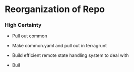 # Reorganization of Repo 

### High Certainty 

- Pull out common 
- Make common.yaml and pull out in terragrunt
- Build efficient remote state handling system to deal with 



- Buil
